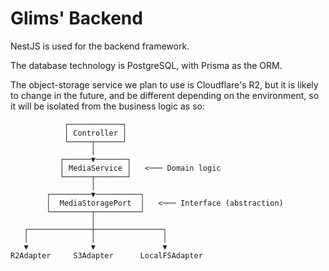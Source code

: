 # Glims' Backend

NestJS is used for the backend framework.

The database technology is PostgreSQL, with Prisma as the ORM.

The object-storage service we plan to use is Cloudflare's R2, but it is likely
to change in the future, and be different depending on the environment, so it
will be isolated from the business logic as so:

```
            ┌────────────┐
            │ Controller │
            └─────┬──────┘
                  │
           ┌──────▼───────┐
           │ MediaService │   <─── Domain logic
           └──────┬───────┘
                  │
        ┌─────────▼──────────┐
        │  MediaStoragePort  │   <─── Interface (abstraction)
        └─────────┬──────────┘
                  │
   ┌──────────────┼───────────────┐
   │              │               │
   ▼              ▼               ▼
R2Adapter     S3Adapter      LocalFSAdapter
```

